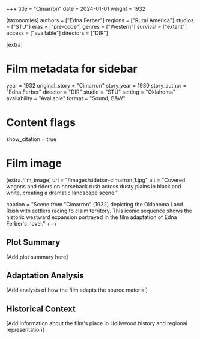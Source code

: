 +++
title = "Cimarron"
date = 2024-01-01
weight = 1932

[taxonomies]
authors = ["Edna Ferber"]
regions = ["Rural America"]
studios = ["STU"]
eras = ["pre-code"]
genres = ["Western"]
survival = ["extant"]
access = ["available"]
directors = ["DIR"]

[extra]
# Film metadata for sidebar
year = 1932
original_story = "Cimarron"
story_year = 1930
story_author = "Edna Ferber"
director = "DIR"
studio = "STU"
setting = "Oklahoma"
availability = "Available"
format = "Sound, B&W"

# Content flags
show_citation = true

# Film image
[extra.film_image]
url = "/images/sidebar-cimarron_1.jpg"
alt = "Covered wagons and riders on horseback rush across dusty plains in black and white, creating a dramatic landscape scene."

caption = "Scene from \"Cimarron\" (1932) depicting the Oklahoma Land Rush with settlers racing to claim territory. This iconic sequence shows the historic westward expansion portrayed in the film adaptation of Edna Ferber's novel."
+++

## Plot Summary

[Add plot summary here]

## Adaptation Analysis

[Add analysis of how the film adapts the source material]

## Historical Context

[Add information about the film's place in Hollywood history and regional representation]